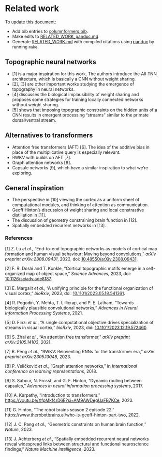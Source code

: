 # Related work

To update this document:

- Add bib entries to [columnformers.bib](columnformers.bib).
- Make edits to [RELATED_WORK_pandoc.md](RELATED_WORK_pandoc.md).
- Generate [RELATED_WORK.md](RELATED_WORK.md) with compiled citations
  using [pandoc](https://pandoc.org/) by running `make`.

## Topographic neural networks

- \[1\] is a major inspiration for this work. The authors introduce the
  All-TNN architecture, which is basically a CNN without weight sharing.
- \[2\], \[3\] are other important works studying the emergence of
  topography in neural networks.
- \[4\] discusses the biological implausibility of weight sharing and
  proposes some strategies for training locally connected networks
  without weight sharing.
- \[5\] shows that imposing topographic constraints on the hidden units
  of a CNN results in emergent processing “streams” similar to the
  primate dorsal/ventral stream.

## Alternatives to transformers

- Attention free transformers (AFT) \[6\]. The idea of the additive bias
  in place of the multiplicative query is especially relevant.
- RWKV with builds on AFT \[7\].
- Graph attention networks \[8\].
- Capsule networks \[9\], which have a similar inspiration to what we’re
  exploring.

## General inspiration

- The perspective in \[10\] viewing the cortex as a uniform sheet of
  computational modules, and thinking of attention as communication.
- Geoff Hinton’s discussion of weight sharing and local constrastive
  distillation in \[11\].
- The discussion of geometry constraining brain function in \[12\].
- Spatially embedded recurrent networks in \[13\].

### References

<div id="refs" class="references csl-bib-body" entry-spacing="0">

<div id="ref-Lu2023" class="csl-entry">

<span class="csl-left-margin">\[1\]
</span><span class="csl-right-inline">Z. Lu *et al.*, “End-to-end
topographic networks as models of cortical map formation and human
visual behaviour: Moving beyond convolutions,” *arXiv preprint
arXiv:2308.09431*, 2023, doi:
[10.48550/arXiv.2308.09431](https://doi.org/10.48550/arXiv.2308.09431).</span>

</div>

<div id="ref-Doshi2023" class="csl-entry">

<span class="csl-left-margin">\[2\]
</span><span class="csl-right-inline">F. R. Doshi and T. Konkle,
“Cortical topographic motifs emerge in a self-organized map of object
space,” *Science Advances*, 2023, doi:
[10.1126/sciadv.ade8187](https://doi.org/10.1126/sciadv.ade8187).</span>

</div>

<div id="ref-Margalit2023" class="csl-entry">

<span class="csl-left-margin">\[3\]
</span><span class="csl-right-inline">E. Margalit *et al.*, “A unifying
principle for the functional organization of visual cortex,” *bioRxiv*,
2023, doi:
[10.1101/2023.05.18.541361](https://doi.org/10.1101/2023.05.18.541361).</span>

</div>

<div id="ref-Pogodin2021" class="csl-entry">

<span class="csl-left-margin">\[4\]
</span><span class="csl-right-inline">R. Pogodin, Y. Mehta, T.
Lillicrap, and P. E. Latham, “Towards biologically plausible
convolutional networks,” *Advances in Neural Information Processing
Systems*, 2021.</span>

</div>

<div id="ref-Finzi2023" class="csl-entry">

<span class="csl-left-margin">\[5\]
</span><span class="csl-right-inline">D. Finzi *et al.*, “A single
computational objective drives specialization of streams in visual
cortex,” *bioRxiv*, 2023, doi:
[10.1101/2023.12.19.572460](https://doi.org/10.1101/2023.12.19.572460).</span>

</div>

<div id="ref-Zhai2021" class="csl-entry">

<span class="csl-left-margin">\[6\]
</span><span class="csl-right-inline">S. Zhai *et al.*, “An attention
free transformer,” *arXiv preprint arXiv:2105.14103*, 2021.</span>

</div>

<div id="ref-Peng2023" class="csl-entry">

<span class="csl-left-margin">\[7\]
</span><span class="csl-right-inline">B. Peng *et al.*, “RWKV:
Reinventing RNNs for the transformer era,” *arXiv preprint
arXiv:2305.13048*, 2023.</span>

</div>

<div id="ref-Velickovic2018" class="csl-entry">

<span class="csl-left-margin">\[8\]
</span><span class="csl-right-inline">P. Veličković *et al.*, “Graph
attention networks,” in *International conference on learning
representations*, 2018.</span>

</div>

<div id="ref-Sabour2017" class="csl-entry">

<span class="csl-left-margin">\[9\]
</span><span class="csl-right-inline">S. Sabour, N. Frosst, and G. E.
Hinton, “Dynamic routing between capsules,” *Advances in neural
information processing systems*, 2017.</span>

</div>

<div id="ref-Karpathy2023" class="csl-entry">

<span class="csl-left-margin">\[10\]
</span><span class="csl-right-inline">A. Karpathy, “Introduction to
transformers.” <https://youtu.be/XfpMkf4rD6E?si=AM9AWDegUaFB7KCe>,
2023.</span>

</div>

<div id="ref-Hinton2022" class="csl-entry">

<span class="csl-left-margin">\[11\]
</span><span class="csl-right-inline">G. Hinton, “The robot brains
season 2 episode 22.”
<https://www.therobotbrains.ai/who-is-geoff-hinton-part-two>,
2022.</span>

</div>

<div id="ref-Pang2023A" class="csl-entry">

<span class="csl-left-margin">\[12\]
</span><span class="csl-right-inline">J. C. Pang *et al.*, “Geometric
constraints on human brain function,” *Nature*, 2023.</span>

</div>

<div id="ref-Achterberg2023" class="csl-entry">

<span class="csl-left-margin">\[13\]
</span><span class="csl-right-inline">J. Achterberg *et al.*, “Spatially
embedded recurrent neural networks reveal widespread links between
structural and functional neuroscience findings,” *Nature Machine
Intelligence*, 2023.</span>

</div>

</div>
